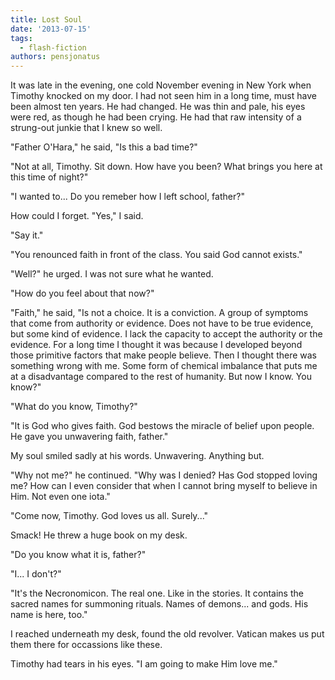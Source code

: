 ```yaml
---
title: Lost Soul
date: '2013-07-15'
tags:
  - flash-fiction
authors: pensjonatus
---
```


It was late in the evening, one cold November evening in New York when Timothy
knocked on my door. I had not seen him in a long time, must have been almost ten
years. He had changed. He was thin and pale, his eyes were red, as though he had
been crying. He had that raw intensity of a strung-out junkie that I knew so
well.

<!-- truncate -->

"Father O'Hara," he said, "Is this a bad time?"

"Not at all, Timothy. Sit down. How have you been? What brings you here at this
time of night?"

"I wanted to... Do you remeber how I left school, father?"

How could I forget. "Yes," I said.

"Say it."

"You renounced faith in front of the class. You said God cannot exists."

"Well?" he urged. I was not sure what he wanted.

"How do you feel about that now?"

"Faith," he said, "Is not a choice. It is a conviction. A group of symptoms that
come from authority or evidence. Does not have to be true evidence, but some
kind of evidence. I lack the capacity to accept the authority or the evidence.
For a long time I thought it was because I developed beyond those primitive
factors that make people believe. Then I thought there was something wrong with
me. Some form of chemical imbalance that puts me at a disadvantage compared to
the rest of humanity. But now I know. You know?"

"What do you know, Timothy?"

"It is God who gives faith. God bestows the miracle of belief upon people. He
gave you unwavering faith, father."

My soul smiled sadly at his words. Unwavering. Anything but.

"Why not me?" he continued. "Why was I denied? Has God stopped loving me? How
can I even consider that when I cannot bring myself to believe in Him. Not even
one iota."

"Come now, Timothy. God loves us all. Surely..."

Smack! He threw a huge book on my desk.

"Do you know what it is, father?"

"I... I don't?"

"It's the Necronomicon. The real one. Like in the stories. It contains the
sacred names for summoning rituals. Names of demons... and gods. His name is
here, too."

I reached underneath my desk, found the old revolver. Vatican makes us put them
there for occassions like these.

Timothy had tears in his eyes. "I am going to make Him love me."

